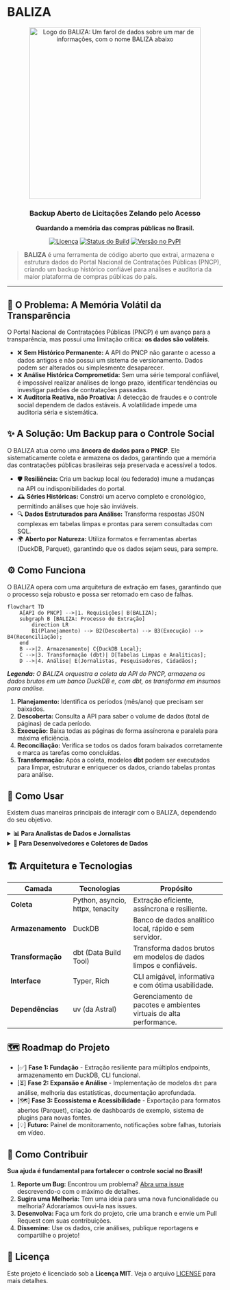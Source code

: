 # BALIZA

<div align="center">
  <img src="https://raw.githubusercontent.com/franklinbaldo/assets/logo.png" alt="Logo do BALIZA: Um farol de dados sobre um mar de informações, com o nome BALIZA abaixo" width="400">
  <br>
  <h3>Backup Aberto de Licitações Zelando pelo Acesso</h3>
  <p><strong>Guardando a memória das compras públicas no Brasil.</strong></p>
  <p>
    <a href="https://github.com/franklinbaldo/baliza/blob/main/LICENSE"><img src="https://img.shields.io/github/license/franklinbaldo/baliza?style=for-the-badge" alt="Licença"></a>
    <a href="https://github.com/franklinbaldo/baliza/actions/workflows/baliza_daily_run.yml"><img src="https://img.shields.io/github/actions/workflow/status/franklinbaldo/baliza/baliza_daily_run.yml?branch=main&label=Build%20Di%C3%A1rio&style=for-the-badge" alt="Status do Build"></a>
    <a href="https://pypi.org/project/baliza/"><img src="https://img.shields.io/pypi/v/baliza?style=for-the-badge" alt="Versão no PyPI"></a>
  </p>
</div>

> **BALIZA** é uma ferramenta de código aberto que extrai, armazena e estrutura dados do Portal Nacional de Contratações Públicas (PNCP), criando um backup histórico confiável para análises e auditoria da maior plataforma de compras públicas do país.

---

## 🎯 O Problema: A Memória Volátil da Transparência

O Portal Nacional de Contratações Públicas (PNCP) é um avanço para a transparência, mas possui uma limitação crítica: **os dados são voláteis**.

-   ❌ **Sem Histórico Permanente:** A API do PNCP não garante o acesso a dados antigos e não possui um sistema de versionamento. Dados podem ser alterados ou simplesmente desaparecer.
-   ❌ **Análise Histórica Comprometida:** Sem uma série temporal confiável, é impossível realizar análises de longo prazo, identificar tendências ou investigar padrões de contratações passadas.
-   ❌ **Auditoria Reativa, não Proativa:** A detecção de fraudes e o controle social dependem de dados estáveis. A volatilidade impede uma auditoria séria e sistemática.

## ✨ A Solução: Um Backup para o Controle Social

O BALIZA atua como uma **âncora de dados para o PNCP**. Ele sistematicamente coleta e armazena os dados, garantindo que a memória das contratações públicas brasileiras seja preservada e acessível a todos.

-   🛡️ **Resiliência:** Cria um backup local (ou federado) imune a mudanças na API ou indisponibilidades do portal.
-   🕰️ **Séries Históricas:** Constrói um acervo completo e cronológico, permitindo análises que hoje são inviáveis.
-   🔍 **Dados Estruturados para Análise:** Transforma respostas JSON complexas em tabelas limpas e prontas para serem consultadas com SQL.
-   🌍 **Aberto por Natureza:** Utiliza formatos e ferramentas abertas (DuckDB, Parquet), garantindo que os dados sejam seus, para sempre.

## ⚙️ Como Funciona

O BALIZA opera com uma arquitetura de extração em fases, garantindo que o processo seja robusto e possa ser retomado em caso de falhas.

```mermaid
flowchart TD
    A[API do PNCP] -->|1. Requisições| B(BALIZA);
    subgraph B [BALIZA: Processo de Extração]
        direction LR
        B1(Planejamento) --> B2(Descoberta) --> B3(Execução) --> B4(Reconciliação);
    end
    B -->|2. Armazenamento| C{DuckDB Local};
    C -->|3. Transformação (dbt)| D[Tabelas Limpas e Analíticas];
    D -->|4. Análise| E(Jornalistas, Pesquisadores, Cidadãos);
```
_**Legenda:** O BALIZA orquestra a coleta da API do PNCP, armazena os dados brutos em um banco DuckDB e, com dbt, os transforma em insumos para análise._

1.  **Planejamento:** Identifica os períodos (mês/ano) que precisam ser baixados.
2.  **Descoberta:** Consulta a API para saber o volume de dados (total de páginas) de cada período.
3.  **Execução:** Baixa todas as páginas de forma assíncrona e paralela para máxima eficiência.
4.  **Reconciliação:** Verifica se todos os dados foram baixados corretamente e marca as tarefas como concluídas.
5.  **Transformação:** Após a coleta, modelos **dbt** podem ser executados para limpar, estruturar e enriquecer os dados, criando tabelas prontas para análise.

## 🚀 Como Usar

Existem duas maneiras principais de interagir com o BALIZA, dependendo do seu objetivo.

<!-- Início dos Tabs -->
<details>
<summary><strong>📊 Para Analistas de Dados e Jornalistas</strong></summary>

Seu objetivo é analisar os dados já coletados. Você pode acessar diretamente o banco de dados gerado pelo projeto.

**Pré-requisitos:**
- Python e DuckDB (`pip install duckdb pandas`)

**Exemplo de Análise Rápida:**
```python
import duckdb

# Conecte-se ao banco de dados (baixe-o de uma execução do projeto)
con = duckdb.connect('data/baliza.duckdb')

# Exemplo: Contar o número de compras por UF
resultado = con.sql("""
    SELECT
        json_extract_string(data, '$.municipio.uf.sigla') AS uf,
        COUNT(1) AS total_compras
    FROM psa.pncp_raw_responses
    WHERE
        endpoint = 'compras' AND uf IS NOT NULL
    GROUP BY uf
    ORDER BY total_compras DESC;
""").to_df()

print(resultado)
```
- ✅ **SQL direto nos dados:** Use a sintaxe SQL que você já conhece.
- ✅ **Integração total:** Funciona perfeitamente com Pandas, Jupyter Notebooks, e outras ferramentas do ecossistema PyData.
- ✅ **Dados brutos e transformados:** Acesse tanto a resposta original da API quanto as tabelas já limpas.

</details>

<details>
<summary><strong>🔧 Para Desenvolvedores e Coletores de Dados</strong></summary>

Seu objetivo é executar o processo de extração para criar ou atualizar o banco de dados.

**Pré-requisitos:**
- Python 3.11+
- [uv](https://github.com/astral-sh/uv) (um instalador de pacotes Python extremamente rápido)

**Instalação e Execução:**
```bash
# 1. Clone o repositório
git clone https://github.com/franklinbaldo/baliza.git
cd baliza

# 2. Instale as dependências com uv
uv sync

# 3. Execute a extração (isso pode levar horas!)
# Por padrão, extrai de 2021 até o mês atual
uv run baliza extract
```

**Principais Comandos:**
| Comando | Descrição |
|---|---|
| `uv run baliza extract` | Inicia a extração de dados do PNCP. |
| `uv run baliza extract --concurrency 4` | Limita o número de requisições paralelas. |
| `uv run baliza extract --force` | Força a re-extração de dados já existentes. |
| `uv run baliza stats` | Mostra estatísticas sobre os dados já baixados. |

**Federação com Internet Archive:**
Para garantir a longevidade dos dados, o BALIZA pode fazer upload dos arquivos para o Internet Archive. Configure as variáveis de ambiente `IA_KEY` e `IA_SECRET` (como segredos no seu repositório GitHub) para habilitar esta funcionalidade.
```bash
# Este comando faz o upload dos dados para o IA
uv run python src/baliza/ia_federation.py federate
```
</details>
<!-- Fim dos Tabs -->


## 🏗️ Arquitetura e Tecnologias

| Camada | Tecnologias | Propósito |
|---|---|---|
| **Coleta** | Python, asyncio, httpx, tenacity | Extração eficiente, assíncrona e resiliente. |
| **Armazenamento** | DuckDB | Banco de dados analítico local, rápido e sem servidor. |
| **Transformação** | dbt (Data Build Tool) | Transforma dados brutos em modelos de dados limpos e confiáveis. |
| **Interface** | Typer, Rich | CLI amigável, informativa e com ótima usabilidade. |
| **Dependências**| uv (da Astral) | Gerenciamento de pacotes e ambientes virtuais de alta performance. |

## 🗺️ Roadmap do Projeto

-   [✅] **Fase 1: Fundação** - Extração resiliente para múltiplos endpoints, armazenamento em DuckDB, CLI funcional.
-   [⏳] **Fase 2: Expansão e Análise** - Implementação de modelos `dbt` para análise, melhoria das estatísticas, documentação aprofundada.
-   [🗺️] **Fase 3: Ecossistema e Acessibilidade** - Exportação para formatos abertos (Parquet), criação de dashboards de exemplo, sistema de plugins para novas fontes.
-   [💡] **Futuro:** Painel de monitoramento, notificações sobre falhas, tutoriais em vídeo.

## 🙌 Como Contribuir

**Sua ajuda é fundamental para fortalecer o controle social no Brasil!**

1.  **Reporte um Bug:** Encontrou um problema? [Abra uma issue](https://github.com/franklinbaldo/baliza/issues) descrevendo-o com o máximo de detalhes.
2.  **Sugira uma Melhoria:** Tem uma ideia para uma nova funcionalidade ou melhoria? Adoraríamos ouvi-la nas issues.
3.  **Desenvolva:** Faça um fork do projeto, crie uma branch e envie um Pull Request com suas contribuições.
4.  **Dissemine:** Use os dados, crie análises, publique reportagens e compartilhe o projeto!

## 📜 Licença

Este projeto é licenciado sob a **Licença MIT**. Veja o arquivo [LICENSE](LICENSE) para mais detalhes.
